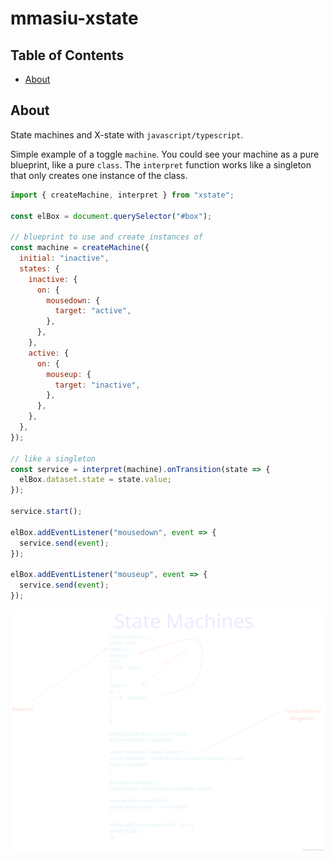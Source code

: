 # mmasiu-xstate

## Table of Contents

- [About](#about)

## About <a name = "about"></a>

State machines and X-state with `javascript/typescript`.

Simple example of a toggle `machine`.
You could see your machine as a pure blueprint, like a pure `class`.
The `interpret` function works like a singleton that only creates one instance of the class.

```js
import { createMachine, interpret } from "xstate";

const elBox = document.querySelector("#box");

// blueprint to use and create instances of
const machine = createMachine({
  initial: "inactive",
  states: {
    inactive: {
      on: {
        mousedown: {
          target: "active",
        },
      },
    },
    active: {
      on: {
        mouseup: {
          target: "inactive",
        },
      },
    },
  },
});

// like a singleton
const service = interpret(machine).onTransition(state => {
  elBox.dataset.state = state.value;
});

service.start();

elBox.addEventListener("mousedown", event => {
  service.send(event);
});

elBox.addEventListener("mouseup", event => {
  service.send(event);
});
```

![image](/n.svg)
